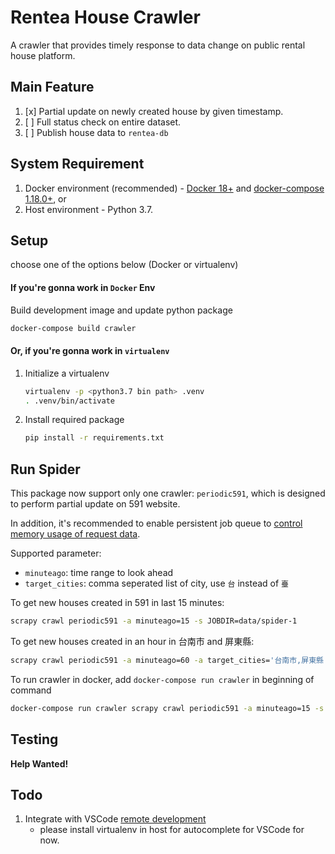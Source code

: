 # Rentea House Crawler

A crawler that provides timely response to data change on public rental house platform.

## Main Feature

1. [x] Partial update on newly created house by given timestamp.
2. [ ] Full status check on entire dataset.
3. [ ] Publish house data to `rentea-db`

## System Requirement

1. Docker environment (recommended) - [Docker 18+](https://docs.docker.com/install/) and [docker-compose 1.18.0+](https://docs.docker.com/compose/install/), or
2. Host environment - Python 3.7.

## Setup

choose one of the options below (Docker or virtualenv) 

#### If you're gonna work in `Docker` Env

Build development image and update python package

```bash
docker-compose build crawler
```

#### Or, if you're gonna work in `virtualenv` 

1. Initialize a virtualenv

   ```bash
   virtualenv -p <python3.7 bin path> .venv
   . .venv/bin/activate
   ```

2. Install required package

   ```bash
   pip install -r requirements.txt
   ```

## Run Spider

This package now support only one crawler: `periodic591`, which is designed to perform partial update on 591 website.

In addition, it's recommended to enable persistent job queue to 
[control memory usage of request data](https://docs.scrapy.org/en/latest/topics/leaks.html#too-many-requests).

Supported parameter:

- `minuteago`: time range to look ahead
- `target_cities`: comma seperated list of city, use `台` instead of `臺`

To get new houses created in 591 in last 15 minutes:

```bash
scrapy crawl periodic591 -a minuteago=15 -s JOBDIR=data/spider-1
```

To get new houses created in an hour in 台南市 and 屏東縣:

```bash
scrapy crawl periodic591 -a minuteago=60 -a target_cities='台南市,屏東縣' -s JOBDIR=data/spider-1
```

To run crawler in docker, add `docker-compose run crawler` in beginning of command

```bash
docker-compose run crawler scrapy crawl periodic591 -a minuteago=15 -s JOBDIR=data/spider-1
```

## Testing

**Help Wanted!**

## Todo

1. Integrate with VSCode [remote development](https://code.visualstudio.com/blogs/2019/05/02/remote-development)
   - please install virtualenv in host for autocomplete for VSCode for now.
